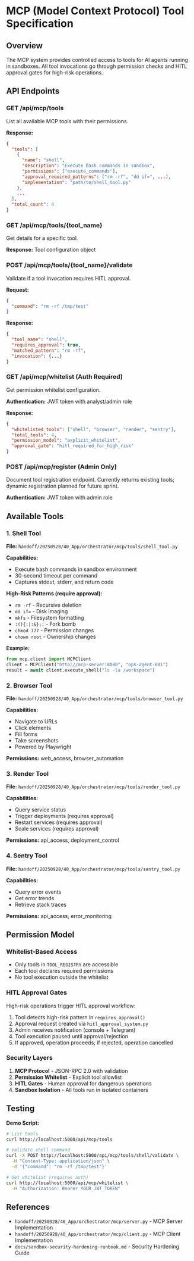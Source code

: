 # MCP (Model Context Protocol) Tool Specification

## Overview
The MCP system provides controlled access to tools for AI agents running in sandboxes. All tool invocations go through permission checks and HITL approval gates for high-risk operations.

## API Endpoints

### GET /api/mcp/tools
List all available MCP tools with their permissions.

**Response:**
```json
{
  "tools": [
    {
      "name": "shell",
      "description": "Execute bash commands in sandbox",
      "permissions": ["execute_commands"],
      "approval_required_patterns": ["rm -rf", "dd if=", ...],
      "implementation": "path/to/shell_tool.py"
    },
    ...
  ],
  "total_count": 4
}
```

### GET /api/mcp/tools/{tool_name}
Get details for a specific tool.

**Response:** Tool configuration object

### POST /api/mcp/tools/{tool_name}/validate
Validate if a tool invocation requires HITL approval.

**Request:**
```json
{
  "command": "rm -rf /tmp/test"
}
```

**Response:**
```json
{
  "tool_name": "shell",
  "requires_approval": true,
  "matched_pattern": "rm -rf",
  "invocation": {...}
}
```

### GET /api/mcp/whitelist (Auth Required)
Get permission whitelist configuration.

**Authentication:** JWT token with analyst/admin role

**Response:**
```json
{
  "whitelisted_tools": ["shell", "browser", "render", "sentry"],
  "total_tools": 4,
  "permission_model": "explicit_whitelist",
  "approval_gate": "hitl_required_for_high_risk"
}
```

### POST /api/mcp/register (Admin Only)
Document tool registration endpoint. Currently returns existing tools; dynamic registration planned for future sprint.

**Authentication:** JWT token with admin role

## Available Tools

### 1. Shell Tool
**File:** `handoff/20250928/40_App/orchestrator/mcp/tools/shell_tool.py`

**Capabilities:**
- Execute bash commands in sandbox environment
- 30-second timeout per command
- Captures stdout, stderr, and return code

**High-Risk Patterns (require approval):**
- `rm -rf` - Recursive deletion
- `dd if=` - Disk imaging
- `mkfs` - Filesystem formatting
- `:(){:|:&};:` - Fork bomb
- `chmod 777` - Permission changes
- `chown root` - Ownership changes

**Example:**
```python
from mcp.client import MCPClient
client = MCPClient("http://mcp-server:8080", "ops-agent-001")
result = await client.execute_shell("ls -la /workspace")
```

### 2. Browser Tool
**File:** `handoff/20250928/40_App/orchestrator/mcp/tools/browser_tool.py`

**Capabilities:**
- Navigate to URLs
- Click elements
- Fill forms
- Take screenshots
- Powered by Playwright

**Permissions:** web_access, browser_automation

### 3. Render Tool
**File:** `handoff/20250928/40_App/orchestrator/mcp/tools/render_tool.py`

**Capabilities:**
- Query service status
- Trigger deployments (requires approval)
- Restart services (requires approval)
- Scale services (requires approval)

**Permissions:** api_access, deployment_control

### 4. Sentry Tool
**File:** `handoff/20250928/40_App/orchestrator/mcp/tools/sentry_tool.py`

**Capabilities:**
- Query error events
- Get error trends
- Retrieve stack traces

**Permissions:** api_access, error_monitoring

## Permission Model

### Whitelist-Based Access
- Only tools in `TOOL_REGISTRY` are accessible
- Each tool declares required permissions
- No tool execution outside the whitelist

### HITL Approval Gates
High-risk operations trigger HITL approval workflow:
1. Tool detects high-risk pattern in `requires_approval()`
2. Approval request created via `hitl_approval_system.py`
3. Admin receives notification (console + Telegram)
4. Tool execution paused until approval/rejection
5. If approved, operation proceeds; if rejected, operation cancelled

### Security Layers
1. **MCP Protocol** - JSON-RPC 2.0 with validation
2. **Permission Whitelist** - Explicit tool allowlist
3. **HITL Gates** - Human approval for dangerous operations
4. **Sandbox Isolation** - All tools run in isolated containers

## Testing

**Demo Script:**
```bash
# List tools
curl http://localhost:5000/api/mcp/tools

# Validate shell command
curl -X POST http://localhost:5000/api/mcp/tools/shell/validate \
  -H "Content-Type: application/json" \
  -d '{"command": "rm -rf /tmp/test"}'

# Get whitelist (requires auth)
curl http://localhost:5000/api/mcp/whitelist \
  -H "Authorization: Bearer YOUR_JWT_TOKEN"
```

## References
- `handoff/20250928/40_App/orchestrator/mcp/server.py` - MCP Server Implementation
- `handoff/20250928/40_App/orchestrator/mcp/client.py` - MCP Client Implementation
- `docs/sandbox-security-hardening-runbook.md` - Security Hardening Guide
